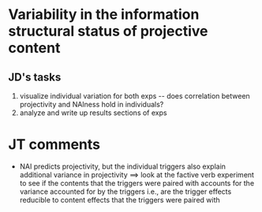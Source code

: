 # Variability in the information structural status of projective content

## JD's tasks

1. visualize individual variation for both exps -- does correlation between projectivity and NAIness hold in individuals?
2. analyze and write up results sections of exps

# JT comments
- NAI predicts projectivity, but the individual triggers also explain additional variance in projectivity 
	==> look at the factive verb experiment to see if the contents that the triggers were paired with accounts for the variance accounted for by the triggers
	i.e., are the trigger effects reducible to content effects that the triggers were paired with

